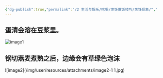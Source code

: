 ```yaml
---
{"dg-publish":true,"permalink":"/2 生活与娱乐/吃喝/烹饪做饭技巧/烹饪现象/","title":"有趣的现象"}
---
```



## 蛋清会溶在豆浆里。
![image1](/img/user/resources/attachments/image1-8.jpg)

## 钢切燕麦煮熟之后，边缘会有草绿色泡沫
![image2](/img/user/resources/attachments/image2-1 1.jpg)